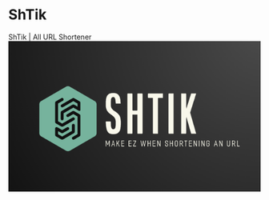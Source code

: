 # ShTik
ShTik | All URL Shortener
<img src="https://github.com/prazzdev/ShTik/blob/main/assets/img/logo.png">